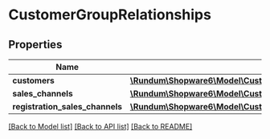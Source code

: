 # CustomerGroupRelationships

## Properties
Name | Type | Description | Notes
------------ | ------------- | ------------- | -------------
**customers** | [**\Rundum\Shopware6\Model\CustomerGroupRelationshipsCustomers**](CustomerGroupRelationshipsCustomers.md) |  | [optional] 
**sales_channels** | [**\Rundum\Shopware6\Model\CustomerGroupRelationshipsSalesChannels**](CustomerGroupRelationshipsSalesChannels.md) |  | [optional] 
**registration_sales_channels** | [**\Rundum\Shopware6\Model\CustomerGroupRelationshipsRegistrationSalesChannels**](CustomerGroupRelationshipsRegistrationSalesChannels.md) |  | [optional] 

[[Back to Model list]](../../README.md#documentation-for-models) [[Back to API list]](../../README.md#documentation-for-api-endpoints) [[Back to README]](../../README.md)

